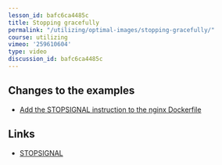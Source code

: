 ```yaml
---
lesson_id: bafc6ca4485c
title: Stopping gracefully
permalink: "/utilizing/optimal-images/stopping-gracefully/"
course: utilizing
vimeo: '259610604'
type: video
discussion_id: bafc6ca4485c
---
```


## Changes to the examples
* [Add the STOPSIGNAL instruction to the nginx Dockerfile](https://github.com/learndocker/docker_examples/commit/eb5ef09)

## Links
* [STOPSIGNAL](https://docs.docker.com/engine/reference/builder/#stopsignal)
